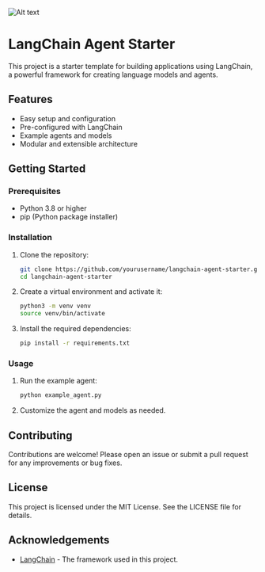 ![Alt text](https://www.dropbox.com/scl/fi/lxlfzafrhgkaddzl3y98j/agent-screenshot.png?raw=1) 

# LangChain Agent Starter

This project is a starter template for building applications using LangChain, a powerful framework for creating language models and agents.

## Features

- Easy setup and configuration
- Pre-configured with LangChain
- Example agents and models
- Modular and extensible architecture

## Getting Started

### Prerequisites

- Python 3.8 or higher
- pip (Python package installer)

### Installation

1. Clone the repository:

    ```sh
    git clone https://github.com/yourusername/langchain-agent-starter.git
    cd langchain-agent-starter
    ```

2. Create a virtual environment and activate it:

    ```sh
    python3 -m venv venv
    source venv/bin/activate
    ```

3. Install the required dependencies:

    ```sh
    pip install -r requirements.txt
    ```

### Usage

1. Run the example agent:

    ```sh
    python example_agent.py
    ```

2. Customize the agent and models as needed.

## Contributing

Contributions are welcome! Please open an issue or submit a pull request for any improvements or bug fixes.

## License

This project is licensed under the MIT License. See the LICENSE file for details.

## Acknowledgements

- [LangChain](https://github.com/langchain/langchain) - The framework used in this project.